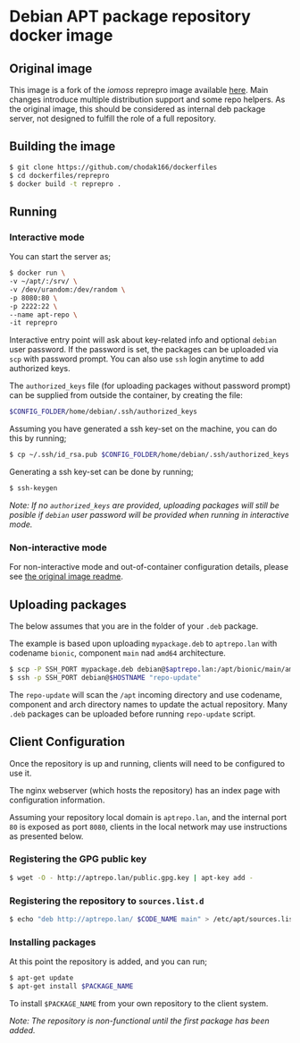 # Debian APT package repository docker image

## Original image
This image is a fork of the *iomoss* reprepro image available [here](https://bitbucket.org/iomoss/docker-files). Main changes introduce multiple distribution support and some repo helpers. As the original image, this should be considered as internal deb package server, not designed to fulfill the role of a full repository.

## Building the image
```bash
$ git clone https://github.com/chodak166/dockerfiles
$ cd dockerfiles/reprepro
$ docker build -t reprepro .
```

## Running
### Interactive mode
You can start the server as;
```bash
$ docker run \
-v ~/apt/:/srv/ \
-v /dev/urandom:/dev/random \
-p 8080:80 \
-p 2222:22 \
--name apt-repo \
-it reprepro
```
Interactive entry point will ask about key-related info and optional `debian` user password. If the password is set, the packages can be uploaded via `scp` with password prompt. You can also use `ssh` login anytime to add authorized keys. 

The `authorized_keys` file (for uploading packages without password prompt) can be supplied from outside the container, by creating the file:

```bash
$CONFIG_FOLDER/home/debian/.ssh/authorized_keys
```
Assuming you have generated a ssh key-set on the machine, you can do this by running;
```bash
$ cp ~/.ssh/id_rsa.pub $CONFIG_FOLDER/home/debian/.ssh/authorized_keys
```
Generating a ssh key-set can be done by running;
```bash
$ ssh-keygen
```

*Note: If no `authorized_keys` are provided, uploading packages will still be posible if `debian` user password will be provided when running in interactive mode.*

### Non-interactive mode
For non-interactive mode and out-of-container configuration details, please see [the original image readme](https://bitbucket.org/iomoss/docker-files/src/45206e6002311e7d9aac1f1c0518b4ddedc22da5/reprepro/?at=master).

## Uploading packages
The below assumes that you are in the folder of your `.deb` package.

The example is based upon uploading `mypackage.deb` to `aptrepo.lan` with codename `bionic`, component `main` nad `amd64` architecture.

```bash
$ scp -P SSH_PORT mypackage.deb debian@$aptrepo.lan:/apt/bionic/main/amd64/
$ ssh -p SSH_PORT debian@$HOSTNAME "repo-update"
```

The `repo-update` will scan the `/apt` incoming directory and use codename, component and arch directory names to update the actual repository. Many `.deb` packages can be uploaded before running `repo-update` script. 

## Client Configuration
Once the repository is up and running, clients will need to be configured to use it.

The nginx webserver (which hosts the repository) has an index page with configuration information.

Assuming your repository local domain is `aptrepo.lan`, and the internal port `80` is exposed as port `8080`, clients in the local network may use instructions as presented below.

### Registering the GPG public key
```bash
$ wget -O - http://aptrepo.lan/public.gpg.key | apt-key add - 
```

### Registering the repository to `sources.list.d`
```bash
$ echo "deb http://aptrepo.lan/ $CODE_NAME main" > /etc/apt/sources.list.d/aptrepo.lan.list 
```

### Installing packages
At this point the repository is added, and you can run;
```bash
$ apt-get update
$ apt-get install $PACKAGE_NAME
```
To install `$PACKAGE_NAME` from your own repository to the client system.

*Note: The repository is non-functional until the first package has been added.*
